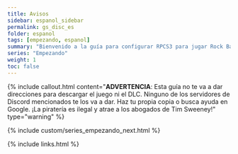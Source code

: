 ```yaml
---
title: Avisos
sidebar: espanol_sidebar
permalink: gs_disc_es
folder: espanol
tags: [empezando, espanol]
summary: "Bienvenido a la guía para configurar RPCS3 para jugar Rock Band 3."
series: "Empezando"
weight: 1
toc: false
---
```


{% include callout.html content="**ADVERTENCIA**: Esta guía no te va a dar direcciones para descargar el juego ni el DLC. Ninguno de los servidores de Discord mencionados te los va a dar. Haz tu propia copia o busca ayuda en Google. ¡La piratería es ilegal y atrae a los abogados de Tim Sweeney!" type="warning" %}

{% include custom/series_empezando_next.html %}

{% include links.html %}